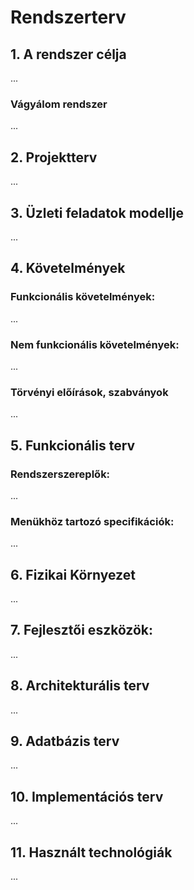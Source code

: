 # Rendszerterv

## 1. A rendszer célja
...

### Vágyálom rendszer
...

## 2. Projektterv
...

## 3. Üzleti feladatok modellje
...

## 4. Követelmények
### Funkcionális követelmények:
...

### Nem funkcionális követelmények:
...

### Törvényi előírások, szabványok
...


## 5. Funkcionális terv
### Rendszerszereplők:
...

### Menükhöz tartozó specifikációk:
...


## 6. Fizikai Környezet
...


## 7. Fejlesztői eszközök:
...


## 8. Architekturális terv
...


## 9. Adatbázis terv
...


## 10. Implementációs terv
...


## 11. Használt technológiák
...